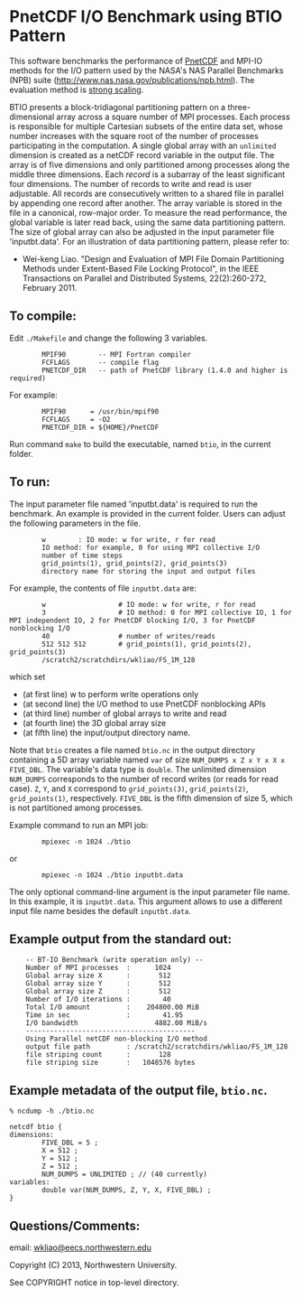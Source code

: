 # PnetCDF I/O Benchmark using BTIO Pattern

This software benchmarks the performance of
[PnetCDF](https://parallel-netcdf.github.io) and MPI-IO methods for the I/O
pattern used by the NASA's NAS Parallel Benchmarks (NPB) suite
(http://www.nas.nasa.gov/publications/npb.html).
The evaluation method is [strong scaling](https://en.wikipedia.org/wiki/Scalability#Weak_versus_strong_scaling).

BTIO presents a block-tridiagonal partitioning pattern on a three-dimensional
array across a square number of MPI processes. Each process is responsible for
multiple Cartesian subsets of the entire data set, whose number increases with
the square root of the number of processes participating in the computation.  A
single global array with an `unlimited` dimension is created as a netCDF record
variable in the output file.  The array is of five dimensions and only
partitioned among processes along the middle three dimensions.  Each *record*
is a subarray of the least significant four dimensions.  The number of records
to write and read is user adjustable.  All records are consecutively written to
a shared file in parallel by appending one record after another.  The array
variable is stored in the file in a canonical, row-major order. To measure the
read performance, the global variable is later read back, using the same data
partitioning pattern. The size of global array can also be adjusted in the
input parameter file 'inputbt.data'. For an illustration of data partitioning
pattern, please refer to:
* Wei-keng Liao. "Design and Evaluation of MPI File Domain Partitioning
  Methods under Extent-Based File Locking Protocol", in the IEEE Transactions
  on Parallel and Distributed Systems, 22(2):260-272, February 2011.

## To compile:
Edit `./Makefile` and change the following 3 variables.
```
        MPIF90        -- MPI Fortran compiler
        FCFLAGS       -- compile flag
        PNETCDF_DIR   -- path of PnetCDF library (1.4.0 and higher is required)
```
For example:
```
        MPIF90      = /usr/bin/mpif90
        FCFLAGS     = -O2
        PNETCDF_DIR = ${HOME}/PnetCDF
```
Run command `make` to build the executable, named `btio`, in the current folder.

## To run:
The input parameter file named 'inputbt.data' is required to run the benchmark.
An example is provided in the current folder. Users can adjust the following
parameters in the file.
```
        w        : IO mode: w for write, r for read
        IO method: for example, 0 for using MPI collective I/O
        number of time steps
        grid_points(1), grid_points(2), grid_points(3)
        directory name for storing the input and output files
```
For example, the contents of file `inputbt.data` are:
```
        w                  # IO mode: w for write, r for read
        3                  # IO method: 0 for MPI collective IO, 1 for MPI independent IO, 2 for PnetCDF blocking I/O, 3 for PnetCDF nonblocking I/O
        40                 # number of writes/reads
        512 512 512        # grid_points(1), grid_points(2), grid_points(3)
        /scratch2/scratchdirs/wkliao/FS_1M_128
```
which set
 * (at first line) w to perform write operations only
 * (at second line) the I/O method to use PnetCDF nonblocking APIs
 * (at third line) number of global arrays to write and read
 * (at fourth line) the 3D global array size
 * (at fifth line) the input/output directory name.

Note that `btio` creates a file named `btio.nc` in the output directory
containing a 5D array variable named `var` of size `NUM_DUMPS x Z x Y x X x
FIVE_DBL`.  The variable's data type is `double`. The unlimited dimension
`NUM_DUMPS` corresponds to the number of record writes (or reads for read
case). `Z`, `Y`, and `X` correspond to `grid_points(3)`, `grid_points(2)`,
`grid_points(1)`, respectively. `FIVE_DBL` is the fifth dimension of size 5,
which is not partitioned among processes.

Example command to run an MPI job:
```
        mpiexec -n 1024 ./btio
```
or
```
        mpiexec -n 1024 ./btio inputbt.data
```
The only optional command-line argument is the input parameter file name. In
this example, it is `inputbt.data`. This argument allows to use a different
input file name besides the default `inputbt.data`.

## Example output from the standard out:
```
    -- BT-IO Benchmark (write operation only) --
    Number of MPI processes  :      1024
    Global array size X      :       512
    Global array size Y      :       512
    Global array size Z      :       512
    Number of I/O iterations :        40
    Total I/O amount         :    204800.00 MiB
    Time in sec              :        41.95
    I/O bandwidth                   4882.00 MiB/s
    ------------------------------------------
    Using Parallel netCDF non-blocking I/O method
    output file path         : /scratch2/scratchdirs/wkliao/FS_1M_128
    file striping count      :       128
    file striping size       :   1048576 bytes
```

## Example metadata of the output file, `btio.nc`.
```
% ncdump -h ./btio.nc

netcdf btio {
dimensions:
        FIVE_DBL = 5 ;
        X = 512 ;
        Y = 512 ;
        Z = 512 ;
        NUM_DUMPS = UNLIMITED ; // (40 currently)
variables:
        double var(NUM_DUMPS, Z, Y, X, FIVE_DBL) ;
}
```

## Questions/Comments:
email: wkliao@eecs.northwestern.edu

Copyright (C) 2013, Northwestern University.

See COPYRIGHT notice in top-level directory.


